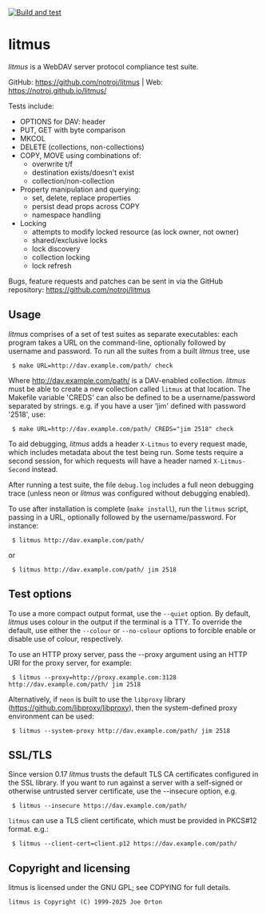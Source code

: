 
[![Build and test](https://github.com/notroj/litmus/actions/workflows/ci.yml/badge.svg)](https://github.com/notroj/litmus/actions/workflows/ci.yml)

# litmus

_litmus_ is a WebDAV server protocol compliance test suite.

GitHub: https://github.com/notroj/litmus | Web: https://notroj.github.io/litmus/

Tests include:

* OPTIONS for DAV: header
* PUT, GET with byte comparison
* MKCOL
* DELETE (collections, non-collections)
*   COPY, MOVE using combinations of:
    *   overwrite t/f
    *   destination exists/doesn't exist
    *   collection/non-collection
*   Property manipulation and querying:
    *   set, delete, replace properties
    *   persist dead props across COPY
    *   namespace handling
*   Locking
    *   attempts to modify locked resource (as lock owner, not owner)
    *   shared/exclusive locks
    *   lock discovery
    *   collection locking
    *   lock refresh

Bugs, feature requests and patches can be sent in via the GitHub
repository: https://github.com/notroj/litmus

## Usage

_litmus_ comprises of a set of test suites as separate executables: each
program takes a URL on the command-line, optionally followed by
username and password.  To run all the suites from a built _litmus_
tree, use

~~~
 $ make URL=http://dav.example.com/path/ check
~~~

Where http://dav.example.com/path/ is a DAV-enabled collection.  _litmus_
must be able to create a new collection called `litmus` at that
location.  The Makefile variable 'CREDS' can also be defined to be a
username/password separated by strings.  e.g. if you have a user 'jim'
defined with password '2518', use:

~~~
 $ make URL=http://dav.example.com/path/ CREDS="jim 2518" check
~~~

To aid debugging, _litmus_ adds a header `X-Litmus` to every request
made, which includes metadata about the test being run. Some tests
require a second session, for which requests will have a header named
`X-Litmus-Second` instead.

After running a test suite, the file `debug.log` includes a full neon
debugging trace (unless neon or _litmus_ was configured without
debugging enabled).

To use after installation is complete (`make install`), run the
`litmus` script, passing in a URL, optionally followed by the
username/password.  For instance:

~~~
 $ litmus http://dav.example.com/path/
~~~

or

~~~
 $ litmus http://dav.example.com/path/ jim 2518
~~~

## Test options

To use a more compact output format, use the `--quiet` option. By
default, _litmus_ uses colour in the output if the terminal is a
TTY. To override the default, use either the `--colour` or
`--no-colour` options to forcible enable or disable use of colour,
respectively.

To use an HTTP proxy server, pass the --proxy argument using an HTTP
URI for the proxy server, for example:

~~~
 $ litmus --proxy=http://proxy.example.com:3128 http://dav.example.com/path/ jim 2518
~~~

Alternatively, if `neon` is built to use the `libproxy` library
(https://github.com/libproxy/libproxy), then the system-defined proxy
environment can be used:

~~~
 $ litmus --system-proxy http://dav.example.com/path/ jim 2518
~~~

## SSL/TLS

Since version 0.17 _litmus_ trusts the default TLS CA certificates
configured in the SSL library. If you want to run against a server
with a self-signed or otherwise untrusted server certificate, use the
--insecure option, e.g.

~~~
 $ litmus --insecure https://dav.example.com/path/
~~~

`litmus` can use a TLS client certificate, which must be provided in
PKCS#12 format. e.g.:

~~~
 $ litmus --client-cert=client.p12 https://dav.example.com/path/
~~~

## Copyright and licensing

litmus is licensed under the GNU GPL; see COPYING for full details.

~~~
litmus is Copyright (C) 1999-2025 Joe Orton
~~~
